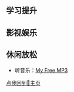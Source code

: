 ## 学习提升

## 影视娱乐

## 休闲放松

- 听音乐：[My Free MP3](https://nn66kk.github.io/Mon-Blog/D-%E5%AE%9D%E8%97%8F%E7%BD%91%E7%AB%99/My%20Free%20MP3/)

[点我回到🏡主页](https://nn66kk.github.io/Mon-Blog/#hello-world)
